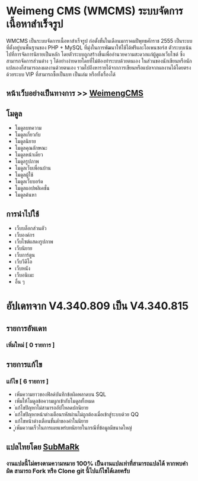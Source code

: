 # Weimeng CMS (WMCMS) ระบบจัดการเนื้อหาสำเร็จรูป
  WMCMS เป็นระบบจัดการเนื้อหาสำเร็จรูป ก่อตั้งขั้นในเดือนมกราคมปีพุทธศักราช 2555 เป็นระบบที่ตั้งอยู่บนพื้นฐานของ PHP + MySQL ที่มุ่งในการพัฒนาให้ใช้ได้ฟรีและโอเพนซอร์ส ตัวระบบเน้นไปที่การจัดการนิยายเป็นหลัก โดยตัวระบบถูกสร้างขึ้นเพื่ออำนวยความสะดวกแก่ผู้ดูแลเว็บไซต์ ซึ่งสามารถจัดการส่วนต่าง ๆ ได้อย่างง่ายดายโดยที่ไม่ต้องทำระบบด้วยตนเอง ในส่วนของนักเขียนหรือนักแปลเองก็สามารถลงผลงานด้วยตนเอง รวมไปถึงหารายได้จากการเขียนหรือแปลจากผลงานได้โดยตรงด้วยระบบ VIP ที่สามารถซื้อเป็นบท เป็นเล่ม หรือทั้งเรื่องได้

## หน้าเว็บอย่างเป็นทางการ >> [WeimengCMS](http://www.weimengcms.com)

## โมดูล
- โมดูลบทความ
- โมดูลเกี่ยวกับ
- โมดูลนิยาย
- โมดูลคุณลักษณะ
- โมดูลหน้าเดี่ยว
- โมดูลรูปภาพ
- โมดูลเว็บเพื่อนบ้าน
- โมดูลผู้ใช้
- โมดูลเว็บบอร์ด
- โมดูลแอปพลิเคชั่น
- โมดูลค้นหา

## การนำไปใช้
- เว็บบล็อกส่วนตัว
- เว็บองค์กร
- เว็บไซต์แสดงรูปภาพ
- เว็บนิยาย
- เว็บการ์ตูน
- เว็บวีดีโอ
- เว็บหนัง
- เว็บอนิเมะ
- อื่น ๆ

# อัปเดทจาก V4.340.809 เป็น V4.340.815

## รายการอัพเดท
### เพิ่มใหม่ [ 0 รายการ ]

## รายการแก้ไข
### แก้ไข [ 6 รายการ ]
- เพิ่มความยาวของฟิลด์บันทึกข้อผิดพลาดบน SQL
- เพิ่มให้โมดูลข้อความผูกเข้ากับโมดูลทั้งหมด
- ่แก้ไขปัญหาไม่สามารถอัปโหลดปกนิยาย
- ่แก้ไขปัญหาหน้าต่างเตือนรหัสผ่านไม่ถูกต้องเมื่อเข้าสู่ระบบด้วย QQ
- แก้ไขหน้าต่างเตือนขั้นต่ำของคำในนิยาย
- ู่เพิ่มความเร็วในการเผยแพร่บทนิยายในกรณีที่ข้อมูลมีขนาดใหญ่

## แปลไทยโดย [SubMaRk](https://naynum.engineer)
### งานแปลนี้ไม่ตรงตามความหมาย 100% เป็นงานแปลเท่าที่สามารถแปลได้ หากพบคำผิด สามารถ Fork หรือ Clone git นี้ไปแก้ไขได้เลยครับ